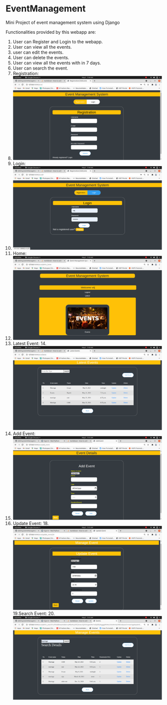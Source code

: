 # EventManagement
Mini Project of event management system using Django

Functionalities provided by this webapp are:
1. User can Register and Login to the webapp.
2. User can view all the events.
3. user can edit the events.
4. User can delete the events.
5. User can view all the events with in 7 days.
6. User can search the event.
7. Registration:
8. ![Registration](https://github.com/JagadeeshVarri/EventManagement/blob/main/Output%20Screens/Screenshot%20from%202021-05-05%2007-44-00.png)
9. Login:
10. ![Login](https://github.com/JagadeeshVarri/EventManagement/blob/main/Output%20Screens/Screenshot%20from%202021-05-05%2007-44-05.png)
11. Home:
12. ![Home](https://github.com/JagadeeshVarri/EventManagement/blob/main/Output%20Screens/Screenshot%20from%202021-05-05%2007-43-27.png)
13. Latest Event:
14.![Latest Event](https://github.com/JagadeeshVarri/EventManagement/blob/main/Output%20Screens/Screenshot%20from%202021-05-05%2007-43-34.png)
15. Add Event:
16. ![Add Event](https://github.com/JagadeeshVarri/EventManagement/blob/main/Output%20Screens/Screenshot%20from%202021-05-05%2007-41-41.png)
17. Update Event:
18.![Update Event](https://github.com/JagadeeshVarri/EventManagement/blob/main/Output%20Screens/Screenshot%20from%202021-05-05%2007-41-30.png)
19.Search Event:
20.![Search Event](https://github.com/JagadeeshVarri/EventManagement/blob/main/Output%20Screens/Screenshot%20from%202021-05-05%2007-41-19.png)
